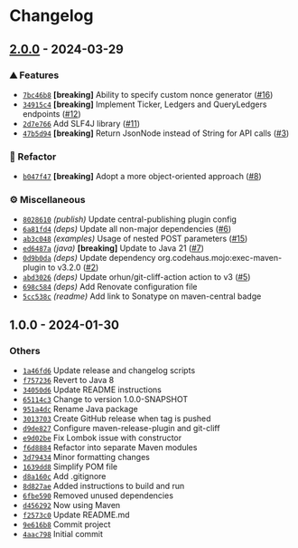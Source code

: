 # Changelog


## [2.0.0](https://github.com/nyg/kraken-api-java/compare/v1.0.0..2.0.0) - 2024-03-29

### ⛰️  Features

- [`7bc46b8`](https://github.com/nyg/kraken-api-java/commit/7bc46b8655338d0b72608802fd5ab0c9c9f2a699) **[breaking]** Ability to specify custom nonce generator ([#16](https://github.com/nyg/kraken-api-java/issues/16))
- [`34915c4`](https://github.com/nyg/kraken-api-java/commit/34915c460ba4e83c8c71f1e79cbc1ae62dea7153) **[breaking]** Implement Ticker, Ledgers and QueryLedgers endpoints ([#12](https://github.com/nyg/kraken-api-java/issues/12))
- [`2d7e766`](https://github.com/nyg/kraken-api-java/commit/2d7e766105684ad9683deba990b33aff95881659) Add SLF4J library ([#11](https://github.com/nyg/kraken-api-java/issues/11))
- [`47b5d94`](https://github.com/nyg/kraken-api-java/commit/47b5d94987738739e5b07279d62532708ab3e945) **[breaking]** Return JsonNode instead of String for API calls ([#3](https://github.com/nyg/kraken-api-java/issues/3))

### 🚜 Refactor

- [`b047f47`](https://github.com/nyg/kraken-api-java/commit/b047f47fc158fcd985630fdd9dac6f10ba5c4dcf) **[breaking]** Adopt a more object-oriented approach ([#8](https://github.com/nyg/kraken-api-java/issues/8))

### ⚙️ Miscellaneous

- [`8028610`](https://github.com/nyg/kraken-api-java/commit/8028610b1b850261f8a32170f909604353e139b2) *(publish)* Update central-publishing plugin config
- [`6a81fd4`](https://github.com/nyg/kraken-api-java/commit/6a81fd4878f4ee679cb45f8bcf4c6eab87a539d4) *(deps)* Update all non-major dependencies ([#6](https://github.com/nyg/kraken-api-java/issues/6))
- [`ab3c048`](https://github.com/nyg/kraken-api-java/commit/ab3c048e993af7e9ec413f2512ba1f1661e418f4) *(examples)* Usage of nested POST parameters ([#15](https://github.com/nyg/kraken-api-java/issues/15))
- [`ed6487a`](https://github.com/nyg/kraken-api-java/commit/ed6487a6bbf236b1d50cd698def66e8da5ca6c9e) *(java)* **[breaking]** Update to Java 21 ([#7](https://github.com/nyg/kraken-api-java/issues/7))
- [`0d9b0da`](https://github.com/nyg/kraken-api-java/commit/0d9b0dae0d676fe58521477f7cf817606ae742e0) *(deps)* Update dependency org.codehaus.mojo:exec-maven-plugin to v3.2.0 ([#2](https://github.com/nyg/kraken-api-java/issues/2))
- [`abd3026`](https://github.com/nyg/kraken-api-java/commit/abd302605e77e2328eb16f9299f5d3cd762aa064) *(deps)* Update orhun/git-cliff-action action to v3 ([#5](https://github.com/nyg/kraken-api-java/issues/5))
- [`698c584`](https://github.com/nyg/kraken-api-java/commit/698c58452514499a439d3c5c240aeffda1fe06e6) *(deps)* Add Renovate configuration file
- [`5cc538c`](https://github.com/nyg/kraken-api-java/commit/5cc538c9143b2577f8a0967fc434fc9835bda863) *(readme)* Add link to Sonatype on maven-central badge

## 1.0.0 - 2024-01-30

### Others

- [`1a46fd6`](https://github.com/nyg/kraken-api-java/commit/1a46fd65cccc3a1c626b62402046257b12d057c9) Update release and changelog scripts
- [`f757236`](https://github.com/nyg/kraken-api-java/commit/f757236d39bbbbff734251cb82a8e126875f9ca1) Revert to Java 8
- [`34050d6`](https://github.com/nyg/kraken-api-java/commit/34050d6db4b231704215d7944a93ff2c9658a754) Update README instructions
- [`65114c3`](https://github.com/nyg/kraken-api-java/commit/65114c363638d722aff370289c486ca068c324a6) Change to version 1.0.0-SNAPSHOT
- [`951a4dc`](https://github.com/nyg/kraken-api-java/commit/951a4dcab276d841897dabfbd4312c04ab5363cf) Rename Java package
- [`3013703`](https://github.com/nyg/kraken-api-java/commit/30137035e5520015a43967c1f1985b9f0dd95161) Create GitHub release when tag is pushed
- [`d9de827`](https://github.com/nyg/kraken-api-java/commit/d9de827903d60af469433a05dad952af5d8f5212) Configure maven-release-plugin and git-cliff
- [`e9d02be`](https://github.com/nyg/kraken-api-java/commit/e9d02beb8aec494810c6935db4d3470e4079057b) Fix Lombok issue with constructor
- [`f6d8884`](https://github.com/nyg/kraken-api-java/commit/f6d8884607ce8039d9100fe26431ebcf430631ef) Refactor into separate Maven modules
- [`3d79434`](https://github.com/nyg/kraken-api-java/commit/3d79434e8c2c15ae516e434dcb89e44161f97c2a) Minor formatting changes
- [`1639dd8`](https://github.com/nyg/kraken-api-java/commit/1639dd8ad46dfa0a07ccd72dc7fce8be1b8c010f) Simplify POM file
- [`d8a160c`](https://github.com/nyg/kraken-api-java/commit/d8a160c7bd028c4601d8801b2cd4a6aaedd53c62) Add .gitignore
- [`8d827ae`](https://github.com/nyg/kraken-api-java/commit/8d827ae515bbdd4093528e2a438f08551c77defe) Added instructions to build and run
- [`6fbe590`](https://github.com/nyg/kraken-api-java/commit/6fbe5904160cadfcace79ffff45368f4ac3025e2) Removed unused dependencies
- [`d456292`](https://github.com/nyg/kraken-api-java/commit/d45629257372d79645027f05e1d2b527552727c8) Now using Maven
- [`f2573c0`](https://github.com/nyg/kraken-api-java/commit/f2573c0d2e3237b2a203ca524259d85c6239eadc) Update README.md
- [`9e616b8`](https://github.com/nyg/kraken-api-java/commit/9e616b87bbd99f733934b5a273f65b8c78eca8ca) Commit project
- [`4aac798`](https://github.com/nyg/kraken-api-java/commit/4aac7988b04a82227d113fd3a8a7e60645e34c96) Initial commit

<!-- generated by git-cliff -->
